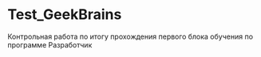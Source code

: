 # Test_GeekBrains
Контрольная работа по итогу прохождения первого блока обучения по программе Разработчик
